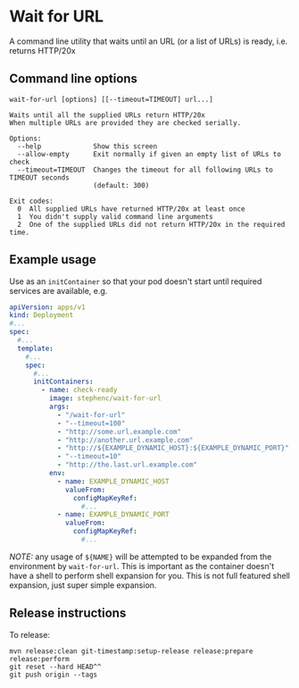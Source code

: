 # Wait for URL

A command line utility that waits until an URL (or a list of URLs) is ready, i.e. returns HTTP/20x

## Command line options

```
wait-for-url [options] [[--timeout=TIMEOUT] url...]

Waits until all the supplied URLs return HTTP/20x
When multiple URLs are provided they are checked serially.

Options:
  --help             Show this screen
  --allow-empty      Exit normally if given an empty list of URLs to check
  --timeout=TIMEOUT  Changes the timeout for all following URLs to TIMEOUT seconds
                     (default: 300)

Exit codes:
  0  All supplied URLs have returned HTTP/20x at least once
  1  You didn't supply valid command line arguments
  2  One of the supplied URLs did not return HTTP/20x in the required time.
```

## Example usage

Use as an `initContainer` so that your pod doesn't start until required services are available, e.g.

```yaml
apiVersion: apps/v1
kind: Deployment
#...
spec:
  #...
  template:
    #...
    spec:
      #...
      initContainers:
        - name: check-ready
          image: stephenc/wait-for-url
          args:
            - "/wait-for-url"                 
            - "--timeout=100"
            - "http://some.url.example.com"
            - "http://another.url.example.com"
            - "http://${EXAMPLE_DYNAMIC_HOST}:${EXAMPLE_DYNAMIC_PORT}"
            - "--timeout=10"
            - "http://the.last.url.example.com" 
          env:
            - name: EXAMPLE_DYNAMIC_HOST
              valueFrom:
                configMapKeyRef:
                  #...
            - name: EXAMPLE_DYNAMIC_PORT
              valueFrom:
                configMapKeyRef:
                  #...
``` 

*NOTE:* any usage of `${NAME}` will be attempted to be expanded from the environment by `wait-for-url`. This is important as the container doesn't have a shell to perform shell expansion for you. This is not full featured shell expansion, just super simple expansion.

## Release instructions

To release:

```
mvn release:clean git-timestamp:setup-release release:prepare release:perform
git reset --hard HEAD^^
git push origin --tags
```
